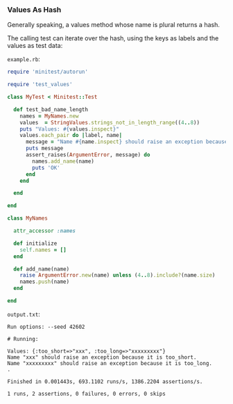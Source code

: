 ### Values As Hash

Generally speaking, a values method whose name is plural returns a hash.

The calling test can iterate over the hash, using the keys as labels and the values as test data:

```example.rb```:
```ruby
require 'minitest/autorun'

require 'test_values'

class MyTest < Minitest::Test

  def test_bad_name_length
    names = MyNames.new
    values  = StringValues.strings_not_in_length_range((4..8))
    puts "Values: #{values.inspect}"
    values.each_pair do |label, name|
      message = "Name #{name.inspect} should raise an exception because it is #{label}."
      puts message
      assert_raises(ArgumentError, message) do
        names.add_name(name)
        puts 'OK'
      end
    end

  end

end

class MyNames

  attr_accessor :names

  def initialize
    self.names = []
  end

  def add_name(name)
    raise ArgumentError.new(name) unless (4..8).include?(name.size)
    names.push(name)
  end

end
```

```output.txt```:
```
Run options: --seed 42602

# Running:

Values: {:too_short=>"xxx", :too_long=>"xxxxxxxxx"}
Name "xxx" should raise an exception because it is too_short.
Name "xxxxxxxxx" should raise an exception because it is too_long.
.

Finished in 0.001443s, 693.1102 runs/s, 1386.2204 assertions/s.

1 runs, 2 assertions, 0 failures, 0 errors, 0 skips
```
